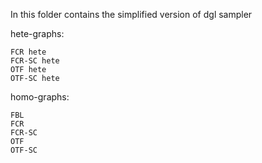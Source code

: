 In this folder contains the simplified version of dgl sampler

hete-graphs:
```
FCR hete
FCR-SC hete
OTF hete
OTF-SC hete
```

homo-graphs:
```
FBL
FCR
FCR-SC
OTF
OTF-SC
```

